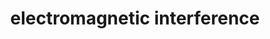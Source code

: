 ---
title: "electromagnetic interference"
date: 
publishDate: 2024-01-27
date_tba: ""
location: "Studio 186, Berlin [GER]"
project: ""
---